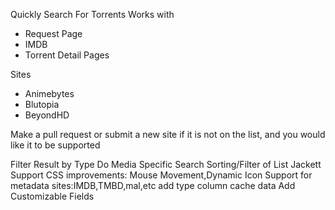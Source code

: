 Quickly Search For Torrents 
Works with
* Request Page
* IMDB
* Torrent Detail Pages

Sites
* Animebytes
* Blutopia
* BeyondHD

Make a pull request or submit a new site if it is not on the list, and you would like it to be supported



Filter Result by Type
Do Media Specific Search
Sorting/Filter of List
Jackett Support
CSS improvements: Mouse Movement,Dynamic Icon
Support for metadata sites:IMDB,TMBD,mal,etc
add type column
cache data
Add Customizable Fields
